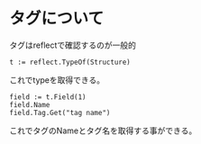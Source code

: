 # タグについて
タグはreflectで確認するのが一般的

```
t := reflect.TypeOf(Structure)
```
これでtypeを取得できる。
```
field := t.Field(1)
field.Name
field.Tag.Get("tag name")
```
これでタグのNameとタグ名を取得する事ができる。
